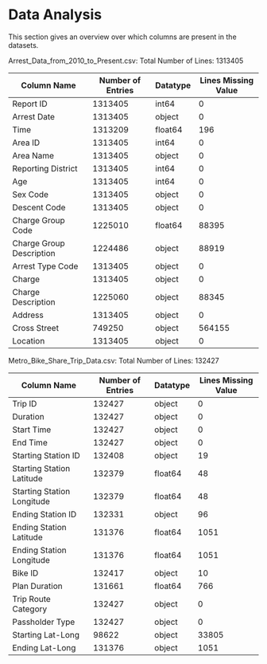 # Data Analysis

This section gives an overview over which columns are present in the datasets.

Arrest_Data_from_2010_to_Present.csv:
Total Number of Lines: 1313405

| Column Name | Number of Entries | Datatype | Lines Missing Value |
| --- | --- | --- | --- |
| Report ID                   | 1313405 | int64 | 0 |
| Arrest Date                 | 1313405 | object | 0 |
| Time                        | 1313209 | float64 | 196 |
| Area ID                     | 1313405 | int64 | 0 |
| Area Name                   | 1313405 | object | 0 |
| Reporting District          | 1313405 | int64 | 0 |
| Age                         | 1313405 | int64 | 0 |
| Sex Code                    | 1313405 | object | 0 |
| Descent Code                | 1313405 | object | 0 |
| Charge Group Code           | 1225010 | float64 | 88395 |
| Charge Group Description    | 1224486 | object | 88919 |
| Arrest Type Code            | 1313405 | object | 0 |
| Charge                      | 1313405 | object | 0 |
| Charge Description          | 1225060 | object | 88345 |
| Address                     | 1313405 | object | 0 |
| Cross Street                | 749250  | object | 564155 |
| Location                    | 1313405 | object | 0 |

Metro_Bike_Share_Trip_Data.csv:
Total Number of Lines: 132427

| Column Name | Number of Entries | Datatype |  Lines Missing Value |
| --- | --- | --- | --- |
| Trip ID                       | 132427 |  object | 0 |
| Duration                      | 132427 |  object | 0 |
| Start Time                    | 132427 |  object | 0 |
| End Time                      | 132427 |  object | 0 |
| Starting Station ID           | 132408 |  object | 19 |
| Starting Station Latitude     | 132379 |  float64 | 48 |
| Starting Station Longitude    | 132379 |  float64 | 48 |
| Ending Station ID             | 132331 |  object | 96 |
| Ending Station Latitude       | 131376 |  float64 | 1051 |
| Ending Station Longitude      | 131376 |  float64 | 1051 |
| Bike ID                       | 132417 |  object | 10 |
| Plan Duration                 | 131661 |  float64 | 766 |
| Trip Route Category           | 132427 |  object | 0 |
| Passholder Type               | 132427 |  object | 0 |
| Starting Lat-Long             | 98622 |  object  | 33805 |
| Ending Lat-Long               | 131376 |  object | 1051 |
